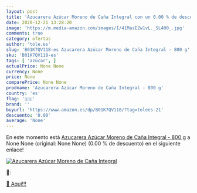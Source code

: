 ```yaml
---
layout: post
title: 'Azucarera Azúcar Moreno de Caña Integral con un 0.00 % de descuento'
date: 2020-12-21 13:28:20
image: 'https://m.media-amazon.com/images/I/41MasEZw1vL._SL400_.jpg'
comments: true
category: ofertas
author: 'tole.es'
slug: 'B01K7QV118-es Azucarera Azúcar Moreno de Caña Integral - 800 g'
sku: 'B01K7QV118-es'
tags: [ 'azúcar', ]
actualPrice: None None
currency: None
price: None
comparePrice: None None
prodname: 'Azucarera Azúcar Moreno de Caña Integral - 800 g'
country: 'es'
flag: '🇪🇸'
brand: ''
buyurl: 'https://www.amazon.es/dp/B01K7QV118/?tag=tolees-21'
descuento: '0.00'
average: 'None'
---
```


En este momento está [Azucarera Azúcar Moreno de Caña Integral - 800 g](https://www.amazon.es/dp/B01K7QV118/?tag=tolees-21) a None None (original: None None) (0.00 %  de descuento) en el siguiente enlace!

[![Azucarera Azúcar Moreno de Caña Integral](https://m.media-amazon.com/images/I/41MasEZw1vL._SL400_.jpg)](https://www.amazon.es/dp/B01K7QV118/?tag=tolees-21)

🔎:


[🛒 Aquí!!!](https://www.amazon.es/dp/B01K7QV118/?tag=tolees-21)
